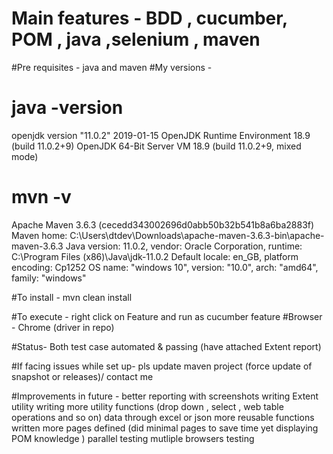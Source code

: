 # Main features - BDD , cucumber, POM , java ,selenium , maven 

#Pre requisites - java and maven 
#My versions -

#   java -version
  openjdk version "11.0.2" 2019-01-15
  OpenJDK Runtime Environment 18.9 (build 11.0.2+9)
  OpenJDK 64-Bit Server VM 18.9 (build 11.0.2+9, mixed mode)
  
 #   mvn -v
  Apache Maven 3.6.3 (cecedd343002696d0abb50b32b541b8a6ba2883f)
  Maven home: C:\Users\dtdev\Downloads\apache-maven-3.6.3-bin\apache-maven-3.6.3
  Java version: 11.0.2, vendor: Oracle Corporation, runtime: C:\Program Files (x86)\Java\jdk-11.0.2
   Default locale: en_GB, platform encoding: Cp1252
  OS name: "windows 10", version: "10.0", arch: "amd64", family: "windows"

#To install - mvn clean install

#To execute - right click on Feature and run as cucumber feature
#Browser -   Chrome (driver in repo)

#Status-  Both test case automated & passing (have attached Extent report)

#If facing issues while set up-  pls update maven project (force update of snapshot or releases)/ contact me

#Improvements in future -
  better reporting with screenshots
  writing Extent utility 
  writing more utility functions (drop down , select , web table operations and so on)
  data through excel or json
  more reusable functions written
  more pages defined (did minimal pages to save time yet displaying POM knowledge )
  parallel testing 
  mutliple browsers testing
  



